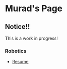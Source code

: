 # Murad's Page

## Notice!!
This is a work in progress!
### Robotics
<!--[ Coding Enviroments. ](/Murad-s-Page/roboticsPages/enviroments)-->
* [Resume](https://github.com/MuradhaMalik/Murad-s-Page/blob/acda2e0732eb14cf292bd198d003f3a4d806fde4/files/Murad's%20Resume.pdf)
<!--- [TiP Log](https://docs.google.com/document/d/e/2PACX-1vQlmng9r_Enb7f6tdOx64LmLpMLw-G7BFWRng5jgTfqBjoF0AkIU6DeihSgEGy6Z-3CdTjr3eRZRBe4/pub)
* password protected leeks
* [ Coding Tips ](/Murad-s-Page/roboticsPages/coding-secrets)
-->
